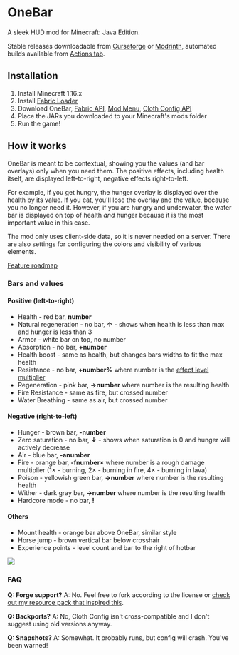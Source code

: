 # OneBar

A sleek HUD mod for Minecraft: Java Edition. 

Stable releases downloadable from [Curseforge](https://www.curseforge.com/minecraft/mc-mods/onebar) or [Modrinth](https://modrinth.com/mod/OneBar), automated builds available from [Actions tab](https://github.com/Madis0/OneBar/actions).

## Installation

1. Install Minecraft 1.16.x
2. Install [Fabric Loader](https://fabricmc.net/use/)
3. Download OneBar, [Fabric API](https://www.curseforge.com/minecraft/mc-mods/fabric-api), [Mod Menu](https://www.curseforge.com/minecraft/mc-mods/modmenu), [Cloth Config API](https://www.curseforge.com/minecraft/mc-mods/cloth-config)
4. Place the JARs you downloaded to your Minecraft's mods folder
5. Run the game!

## How it works

OneBar is meant to be contextual, showing you the values (and bar overlays) only when you need them. The positive effects, including health itself, are displayed left-to-right, negative effects right-to-left. 

For example, if you get hungry, the hunger overlay is displayed over the health by its value. If you eat, you'll lose the overlay and the value, because you no longer need it. However, if you are hungry and underwater, the water bar is displayed on top of health _and_ hunger because it is the most important value in this case.

The mod only uses client-side data, so it is never needed on a server. There are also settings for configuring the colors and visibility of various elements.

[Feature roadmap](https://github.com/Madis0/OneBar/projects)

### Bars and values

#### Positive (left-to-right)

* Health - red bar, **number**
* Natural regeneration - no bar, **↑** - shows when health is less than max and hunger is less than 3
* Armor - white bar on top, no number
* Absorption - no bar, **+number**
* Health boost - same as health, but changes bars widths to fit the max health
* Resistance - no bar, **+number%** where number is the [effect level multiplier](https://minecraft.gamepedia.com/Resistance#Effect)
* Regeneration - pink bar, **→number** where number is the resulting health
* Fire Resistance - same as fire, but crossed number
* Water Breathing - same as air, but crossed number

#### Negative (right-to-left)

* Hunger - brown bar, **-number**
* Zero saturation - no bar, **↓** - shows when saturation is 0 and hunger will actively decrease
* Air - blue bar, **-anumber**
* Fire - orange bar, **-fnumber×** where number is a rough damage multiplier (1× - burning, 2× - burning in fire, 4× - burning in lava)
* Poison - yellowish green bar, **→number** where number is the resulting health
* Wither - dark gray bar, **→number** where number is the resulting health
* Hardcore mode - no bar, **!**

#### Others

* Mount health - orange bar above OneBar, similar style
* Horse jump - brown vertical bar below crosshair
* Experience points - level count and bar to the right of hotbar 

![](https://i.ibb.co/Jcs3ys8/2021-02-19-20-01-43.png)

### FAQ

**Q: Forge support?**
A: No. Feel free to fork according to the license or [check out my resource pack that inspired this](https://www.curseforge.com/minecraft/texture-packs/material-design-hud).

**Q: Backports?**
A: No, Cloth Config isn't cross-compatible and I don't suggest using old versions anyway.

**Q: Snapshots?**
A: Somewhat. It probably runs, but config will crash. You've been warned!

